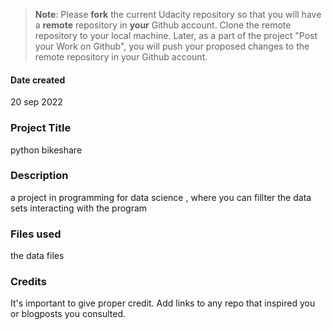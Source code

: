 >**Note**: Please **fork** the current Udacity repository so that you will have a **remote** repository in **your** Github account. Clone the remote repository to your local machine. Later, as a part of the project "Post your Work on Github", you will push your proposed changes to the remote repository in your Github account.

#### Date created
20 sep 2022

### Project Title
python bikeshare

### Description
a project in programming for data science , where you can fillter the data sets interacting with the program

### Files used
the data files 

### Credits
It's important to give proper credit. Add links to any repo that inspired you or blogposts you consulted.

